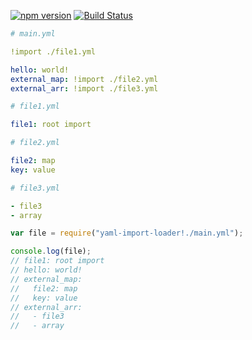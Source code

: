 
[![npm version](https://img.shields.io/npm/v/yaml-import-loader.svg)](https://www.npmjs.com/package/yaml-import-loader)
[![Build Status](https://travis-ci.org/ngfk/yaml-import-loader.svg?branch=master)](https://travis-ci.org/ngfk/yaml-import-loader)

```yaml
# main.yml

!import ./file1.yml

hello: world!
external_map: !import ./file2.yml
external_arr: !import ./file3.yml
```

```yaml
# file1.yml

file1: root import
```

```yaml
# file2.yml

file2: map
key: value
```

```yaml
# file3.yml

- file3
- array
```

```javascript
var file = require("yaml-import-loader!./main.yml");

console.log(file);
// file1: root import
// hello: world!
// external_map:
//   file2: map
//   key: value
// external_arr:
//   - file3
//   - array
```
